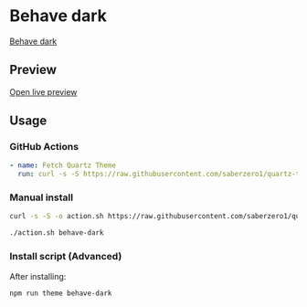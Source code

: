 # Behave dark

[Behave dark](https://gitlab.com/chrismettal)

## Preview

[Open live preview](https://quartz-themes.github.io/behave-dark/)

## Usage

### GitHub Actions

```yaml
- name: Fetch Quartz Theme
  run: curl -s -S https://raw.githubusercontent.com/saberzero1/quartz-themes/master/action.sh | bash -s -- behave-dark
```

### Manual install

```bash
curl -s -S -o action.sh https://raw.githubusercontent.com/saberzero1/quartz-themes/master/action.sh

./action.sh behave-dark
```

### Install script (Advanced)

After installing:

```bash
npm run theme behave-dark
```
